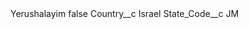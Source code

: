 <?xml version="1.0" encoding="UTF-8"?>
<CustomMetadata xmlns="http://soap.sforce.com/2006/04/metadata" xmlns:xsi="http://www.w3.org/2001/XMLSchema-instance" xmlns:xsd="http://www.w3.org/2001/XMLSchema">
    <label>Yerushalayim</label>
    <protected>false</protected>
    <values>
        <field>Country__c</field>
        <value xsi:type="xsd:string">Israel</value>
    </values>
    <values>
        <field>State_Code__c</field>
        <value xsi:type="xsd:string">JM</value>
    </values>
</CustomMetadata>
